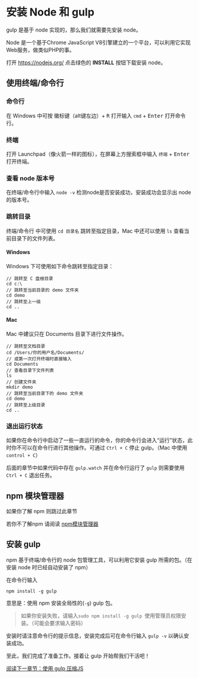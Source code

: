 安装 Node 和 gulp
================

gulp 是基于 node 实现的，那么我们就需要先安装 node。

Node 是一个基于Chrome JavaScript V8引擎建立的一个平台，可以利用它实现 Web服务，做类似PHP的事。

打开 https://nodejs.org/ 点击绿色的 **INSTALL** 按钮下载安装 node。

使用终端/命令行
-------------

### 命令行
在 Windows 中可按 <kbd>徽标键</kbd>（alt键左边）+ <kbd>R</kbd> 打开输入 `cmd` + <kbd>Enter</kbd> 打开命令行。

### 终端
打开 Launchpad（像火箭一样的图标），在屏幕上方搜索框中输入 `终端` + <kbd>Enter</kbd> 打开终端。

### 查看 node 版本号
在终端/命令行中输入 `node -v` 检测node是否安装成功，安装成功会显示出 node 的版本号。

### 跳转目录
终端/命令行 中可使用 `cd 目录名` 跳转至指定目录，Mac 中还可以使用 `ls` 查看当前目录下的文件列表。

#### Windows
Windows 下可使用如下命令跳转至指定目录：

```
// 跳转至 C 盘根目录
cd c:\
// 跳转至当前目录的 demo 文件夹
cd demo
// 跳转至上一级
cd ..
```

#### Mac
Mac 中建议只在 Documents 目录下进行文件操作。

```
// 跳转至文档目录
cd /Users/你的用户名/Documents/
// 或第一次打开终端时直接输入
cd Documents
// 查看目录下文件列表
ls
// 创建文件夹
mkdir demo
// 跳转至当前目录下的 demo 文件夹
cd demo
// 跳转至上级目录
cd ..
```

### 退出运行状态
如果你在命令行中启动了一些一直运行的命令，你的命令行会进入“运行”状态，此时你不可以在命令行进行其他操作。可通过 `Ctrl + C` 停止 gulp。（Mac 中使用 `control + C`）

后面的章节中如果代码中存在 `gulp.watch` 并在命令行运行了 `gulp` 则需要使用 `Ctrl + C` 退出任务。

npm 模块管理器
-------------
如果你了解 npm 则跳过此章节

若你不了解npm 请阅读 [npm模块管理器](http://javascript.ruanyifeng.com/nodejs/npm.html)

安装 gulp
----

npm 基于终端/命令行的 node 包管理工具，可以利用它安装 gulp 所需的包。（在安装 node 时已经自动安装了 npm）

在命令行输入

```
npm install -g gulp 
```
意思是：使用 npm 安装全局性的(`-g`) gulp 包。

> 如果你安装失败，请输入`sudo npm install -g gulp `使用管理员权限安装。（可能会要求输入密码）

安装时请注意命令行的提示信息，安装完成后可在命令行输入 `gulp -v` 以确认安装成功。

至此，我们完成了准备工作。接着让 gulp 开始帮我们干活吧！

[阅读下一章节：使用 gulp 压缩JS](chapter2.md)